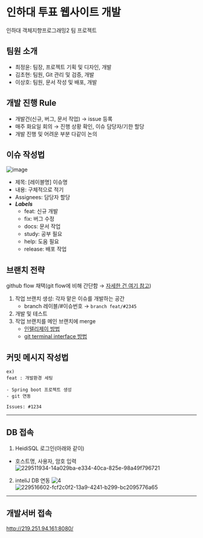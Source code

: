 # 인하대 투표 웹사이트 개발
인하대 객체지향프로그래밍2 팀 프로젝트

## 팀원 소개
- 최정윤: 팀장, 프로젝트 기획 및 디자인, 개발
- 김초현: 팀원, Git 관리 및 검증, 개발
- 이상호: 팀원, 문서 작성 및 배포, 개발

## 개발 진행 Rule
- 개발건(신규, 버그, 문서 작업) → issue 등록
- 매주 화요일 회의 → 진행 상황 확인, 이슈 담당자/기한 할당
- 개발 진행 및 어려운 부분 다같이 논의

## 이슈 작성법
![image](https://user-images.githubusercontent.com/45556262/225898492-2f623fc5-0bf8-4a1f-ae2a-dfc0f6b22e45.png)
- 제목: [레이블명] 이슈명
- 내용: 구체적으로 적기
- Assignees: 담당자 할당
- ***Labels***
    - feat: 신규 개발
    - fix: 버그 수정
    - docs: 문서 작업
    - study: 공부 필요
    - help: 도움 필요
    - release: 배포 작업

## 브랜치 전략
github flow 채택(git flow에 비해 간단함 → [자세한 건 여기 참고](https://inpa.tistory.com/entry/GIT-%E2%9A%A1%EF%B8%8F-github-flow-git-flow-%F0%9F%93%88-%EB%B8%8C%EB%9E%9C%EC%B9%98-%EC%A0%84%EB%9E%B5))
1. 작업 브랜치 생성: 각자 맡은 이슈를 개발하는 공간
    - branch 레이블/#이슈번호 → `branch feat/#2345`
2. 개발 및 테스트
3. 작업 브랜치를 메인 브랜치에 merge
    - [인텔리제이 방법](https://code-algo.tistory.com/39)
    - [git terminal interface 방법](https://uang.tistory.com/9)

## 커밋 메시지 작성법
```
ex)
feat : 개발환경 세팅

- Spring boot 프로젝트 생성
- git 연동

Issues: #1234
```
----
## DB 접속
1. HeidiSQL 로그인(아래와 같이)
- 호스트명, 사용자, 암호 입력
![229511934-14a029ba-e334-40ca-825e-98a49f796721](https://user-images.githubusercontent.com/125789872/236659601-e3a50a9e-a792-4245-8483-8d7168adde96.png)


2. inteliJ DB 연동
![4](https://user-images.githubusercontent.com/125789872/229516589-e0558551-493f-46a3-95db-4e87fe4e2648.PNG)
![229516602-fcf2c0f2-13a9-4241-b299-bc2095776a65](https://user-images.githubusercontent.com/125789872/236659606-abe9bd44-bae6-43c6-ad39-504d5f40c8e4.png)

----
## 개발서버 접속
http://219.251.94.161:8080/




